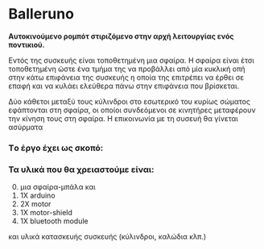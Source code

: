 # Balleruno
**Αυτοκινούμενο ρομπότ στιριζόμενο στην αρχή λειτουργίας ενός ποντικιού.**

Εντός της συσκευής είναι τοποθετημένη μια σφαίρα. Η σφαίρα είναι έτσι τοποθετημένη ώστε ένα τμήμα της να προβάλλει από μία κυκλική οπή στην κάτω επιφάνεια της συσκευής η οποία της επιτρέπει να έρθει σε επαφή και να κυλάει ελεύθερα πάνω στην επιφάνεια που βρίσκεται.

Δύο κάθετοι μεταξύ τους κύλινδροι στο εσωτερικό του κυρίως σώματος εφάπτονται στη σφαίρα, οι οποίοι συνδεόμενοι σε κινητήρες μεταφέρουν την κίνηση τους στη σφαίρα.
Η επικοινωνία με τη συσευή θα γίνεται ασύρματα

### Tο έργο έχει ως σκοπό:

### Τα υλικά που θα χρειαστούμε είναι:
0) μια σφαίρα-μπάλα και 
1) 1X arduino
2) 2X motor
3) 1X motor-shield
4) 1X bluetooth module

και υλικά κατασκευής συσκευής (κύλινδροι, καλώδια κλπ.)
